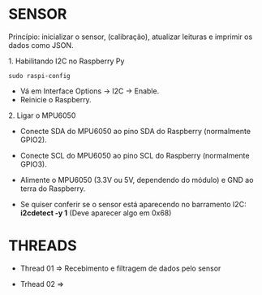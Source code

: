 # SENSOR
Princípio: inicializar o sensor, (calibração), atualizar leituras e imprimir os dados como JSON.

$1.$ Habilitando I2C no Raspberry Py

```
sudo raspi-config
```

- Vá em Interface Options → I2C → Enable.
- Reinicie o Raspberry.

$2.$ Ligar o MPU6050
- Conecte SDA do MPU6050 ao pino SDA do Raspberry (normalmente GPIO2).

- Conecte SCL do MPU6050 ao pino SCL do Raspberry (normalmente GPIO3).
- Alimente o MPU6050 (3.3V ou 5V, dependendo do módulo) e GND ao terra do Raspberry.
- Se quiser conferir se o sensor está aparecendo no barramento I2C: **i2cdetect -y 1** (Deve aparecer algo em 0x68)


# THREADS
- Thread 01 $\Rightarrow$ Recebimento e filtragem de dados pelo sensor

- Trhead 02 $\Rightarrow$ 